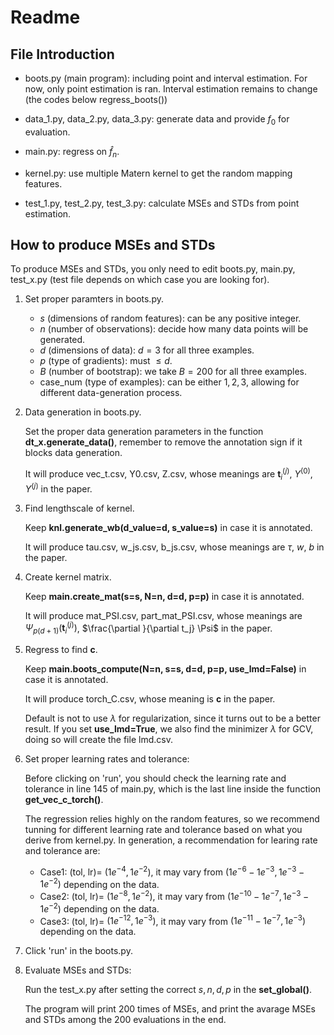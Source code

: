 # Readme
## File Introduction
* boots.py (main program): including point and interval estimation. For now, only point estimation is ran. Interval estimation remains to change (the codes below regress_boots())

* data_1.py, data_2.py, data_3.py: generate data and provide $f_0$ for evaluation.

* main.py: regress on $\hat{f}_n$.

* kernel.py: use multiple Matern kernel to get the random mapping features.

* test_1.py, test_2.py, test_3.py: calculate MSEs and STDs from point estimation.

## How to produce MSEs and STDs
To produce MSEs and STDs, you only need to edit boots.py, main.py, test_x.py (test file depends on which case you are looking for).
1. Set proper paramters in boots.py.
   * $s$ (dimensions of random features): can be any positive integer.
   * $n$ (number of observations): decide how many data points will be generated.
   * $d$ (dimensions of data): $d=3$ for all three examples.
   * $p$ (type of gradients): must $\le d$.
   * $B$ (number of bootstrap): we take $B=200$ for all three examples.
   * case_num (type of examples): can be either $1, 2, 3$, allowing for different data-generation process.
2. Data generation in boots.py.
   
   Set the proper data generation parameters in the function **dt_x.generate_data()**, remember to remove the annotation sign if it blocks data generation.

   It will produce vec_t.csv, Y0.csv, Z.csv, whose meanings are $\boldsymbol{t}_i^{(j)}$, $Y^{(0)}$, $Y^{(j)}$ in the paper.

4. Find lengthscale of kernel.

   Keep **knl.generate_wb(d_value=d, s_value=s)** in case it is annotated.

   It will produce tau.csv, w_js.csv, b_js.csv, whose meanings are $\tau$, $w$, $b$ in the paper.

6. Create kernel matrix.

   Keep **main.create_mat(s=s, N=n, d=d, p=p)** in case it is annotated.

   It will produce mat_PSI.csv, part_mat_PSI.csv, whose meanings are $\Psi_{p(d+1)}(\boldsymbol{t}_i^{(j)})$, $\frac{\partial }{\partial t_j} \Psi$ in the paper.

8. Regress to find $\boldsymbol{c}$.
   
   Keep **main.boots_compute(N=n, s=s, d=d, p=p, use_lmd=False)** in case it is annotated.

   It will produce torch_C.csv, whose meaning is $\boldsymbol{c}$ in the paper.

   Default is not to use $\lambda$ for regularization, since it turns out to be a better result. If you set **use_lmd=True**, we also find the minimizer $\lambda$ for GCV, doing so will create the file lmd.csv.

10. Set proper learning rates and tolerance:

    Before clicking on 'run', you should check the learning rate and tolerance in line 145 of main.py, which is the last line inside the function **get_vec_c_torch()**.

    The regression relies highly on the random features, so we recommend tunning for different learning rate and tolerance based on what you derive from kernel.py. In generation, a recommendation for learing rate and tolerance are:
    * Case1: (tol, lr)= $(1e^{-4}, 1e^{-2})$, it may vary from $(1e^{-6} - 1e^{-3}, 1e^{-3} - 1e^{-2})$ depending on the data.
    * Case2: (tol, lr)= $(1e^{-8}, 1e^{-2})$, it may vary from $(1e^{-10} - 1e^{-7}, 1e^{-3} - 1e^{-2})$ depending on the data.
    * Case3: (tol, lr)= $(1e^{-12}, 1e^{-3})$, it may vary from $(1e^{-11} - 1e^{-7}, 1e^{-3})$ depending on the data.

11. Click 'run' in the boots.py.
12. Evaluate MSEs and STDs:
    
    Run the test_x.py after setting the correct $s, n, d, p$ in the **set_global()**.

    The program will print $200$ times of MSEs, and print the avarage MSEs and STDs among the $200$ evaluations in the end.


